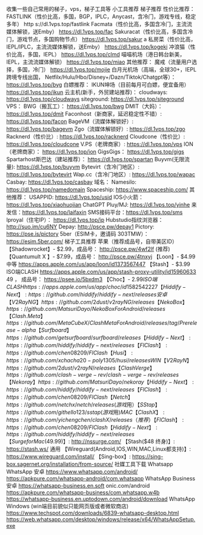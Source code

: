 收集一些自己常用的梯子，vps，梯子工具等
⼩⼯具推荐
梯⼦推荐
性价⽐推荐：
FASTLINK（性价⽐⾼，多国，BGP，IPLC，Anycast，含冷⻔，游戏专线，稳定多年）
http
s://dl.1vps.top/fastlink
Facmata（性价⽐⾼，多国含冷⻔，主流流媒体解锁，送Emby）
https://dl.1vps.top/fac
Sakuracat（性价⽐⾼，多国含冷⻔，游戏节点，多国购物节点）
https://dl.1vps.top/sakur
a
私房菜（性价⽐⾼，IEPL/IPLC，主流流媒体解锁，送Emby）
https://dl.1vps.top/kogeki
冲浪猫（性价⽐⾼，多国，IEPL）
https://dl.1vps.top/clmd
喵喵机场（港⽇韩台新美，IEPL，主流流媒体解锁）
https://dl.1vps.top/miao
其他推荐：
魔戒（流量⽤户选择，多国，冷⻔）
https://dl.1vps.top/mojie
⽩⽉光机场（⾼端，全球30+，IEPL 跨境专线出国，
Netfilx/Hulu/Hbo/Disney+/Dazn/Tiktok/Chatgpt等）：
https://dl.1vps.top/byg
⽩嫖推荐：
IKUN坤场（⽬前每⽉可⽩嫖，便宜备⽤）
https://dl.1vps.top/ikun
云主机(新⼿，外贸建站推荐)：
cloudways: https://dl.1vps.top/cloudways
siteground: https://dl.1vps.top/siteground
VPS：
BWG（搬瓦⼯）：
https://dl.1vps.top/bwg
DMIT（⼤妈）：
https://dl.1vps.top/dmit
Faconhost（新商家，延迟稳定性不错）:
https://dl.1vps.top/facon
BageVM（流媒体解锁好）:
https://dl.1vps.top/bagevm
Zgo（流媒体解锁好）:
https://dl.1vps.top/zgo
Racknerd（性价⽐）:
https://dl.1vps.top/racknerd
Cloudcone（性价⽐）:
https://dl.1vps.top/cloudcone
V.PS（⽼牌商家）:
https://dl.1vps.top/vps
ION（⽼牌商家）：
https://dl.1vps.top/ion
GigsGigs：
https://dl.1vps.top/gigs
Spartarhost斯巴达（建站推荐）：
https://dl.1vps.top/spartan
Buyvm(⽆限流量):
https://dl.1vps.top/buyvm
Bytevirt（含冷⻔地区）: https://dl.1vps.top/bytevirt
Wap.cc（含冷⻔地区）:
https://dl.1vps.top/wapac
Casbay:
https://dl.1vps.top/casbay
域名：
Namesilo:
https://dl.1vps.top/namedomain
Spaceship:
https://www.spaceship.com/
其他推荐：
USAPPID: https://dl.1vps.top/usid
IOS⼩⽕箭：
https://dl.1vps.top/xiaohuojian
ChatGPT Pluy/MJ:
https://dl.1vps.top/yinhe
来发信：https://dl.1vps.top/laifaxin
SMS接码平台：https://dl.1vps.top/sms
Iproyal（住宅IP）：
https://dl.1vps.top/ip
Hubstudio指纹浏览器：
http://suo.im/cu6NY
Depay: http://psce.pw/depay1
Pictory: https://pse.is/pictory
5ber（ESIM卡，邀请码 303TMW）：
https://esim.5ber.com/
梯⼦⼯具推荐
苹果（推荐成品号，⾃带美区ID）
【Shadowrocket】- $2.99，成品号：
http://psce.pw/4wf2lf
(推荐)
【Quantumult X 】- $7.99，成品号：
http://psce.pw/4tnxyj
【Loon】- $4.99 中等
https://apps.apple.com/us/app/loon/id1373567447
【Stash】- $3.99 ISO端CLASH
https://apps.apple.com/us/app/stash-proxy-utility/id15960633
49 ， 成品号：
https://psee.io/5bxdm3
【Choc】- $2.99 ISO端CLASH
https://apps.apple.com/us/app/choc/id1582542227
【Hiddify-Next】:
https://github.com/hiddify/hiddify-next/releases
安卓
【V2RayNG】
https://github.com/2dust/v2rayNG/releases
【NekoBox】
https://github.com/MatsuriDayo/NekoBoxForAndroid/releases
【Clash.Meta】
https://github.com/MetaCubeX/ClashMetaForAndroid/releases/tag/Prereleas
e-alpha
【Surfboard】
https://github.com/getsurfboard/surfboard/releases
【Hiddify-Next】:
https://github.com/hiddify/hiddify-next/releases
【FlClash】:
https://github.com/chen08209/FlClash
【Husi】:
https://github.com/xchacha20-poly1305/husi/releases
WIN
【V2RayN】
https://github.com/2dust/v2rayN/releases
【Clash Verge】
https://github.com/clash-verge-rev/clash-verge-rev/releases
【Nekoray】
https://github.com/MatsuriDayo/nekora
y
【Hiddify-Next】:
https://github.com/hiddify/hiddify-next/releases
【FlClash】:
https://github.com/chen08209/FlClash
【Netch】
https://github.com/netchx/netch/releases
(游戏⽤）
【SStap】
https://github.com/githello123/sstap
(游戏⽤)
MAC
【Clash X】:
https://github.com/yichengchen/clashX/releases
（推荐）
【FlClash】:
https://github.com/chen08209/FlClash
【Hiddify-Next】:
https://github.com/hiddify/hiddify-next/releases
【Surge for Mac($49.99)】:
http://nssurge.com/
【Stash($48 终身)】:
https://stash.ws/
通⽤
【Wireguard(Android,IOS,WIN,MAC,Linux都⽀持)】:
https://www.wireguard.com/install/
【Sing-box】:
https://sing-box.sagernet.org/installation/from-source/
社媒⼯具下载
Whatsapp
WhatsApp 安卓
https://www.whatsapp.com/android/
https://apkpure.com/whatsapp-android/com.whatsapp
WhatsApp Business 安卓
https://whatsapp-business.en.soft onic.com/android
https://apkpure.com/whatsapp-business/com.whatsapp.w4b
https://whatsapp-business.en.uptodown.com/android/download
WhatsApp Windows (win端⽬前貌似只能⽹⻚版或者微软商店)
https://www.techspot.com/downloads/6839-whatsapp-desktop.html
https://web.whatsapp.com/desktop/windows/release/x64/WhatsAppSetup.exe
